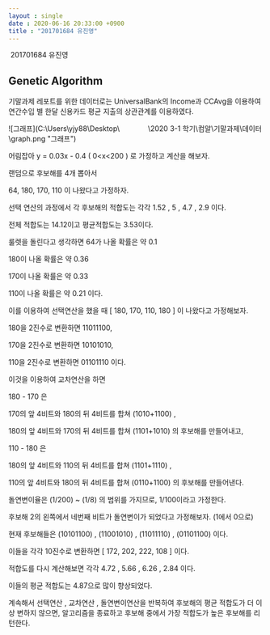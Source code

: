 ```yaml
---
layout : single
date : 2020-06-16 20:33:00 +0900
title : "201701684 유진영"
---
```


​	201701684 유진영

## Genetic Algorithm

기말과제 레포트를 위한 데이터로는 UniversalBank의 Income과 CCAvg을 이용하여 연간수입 별 한달 신용카드 평균 지출의 상관관계를 이용하였다.



![그래프](C:\Users\yjy88\Desktop\　　　　\2020 3-1 학기\컴알\기말과제\데이터\graph.png "그래프")





어림잡아 y = 0.03x - 0.4 ( 0<x<200 ) 로 가정하고 계산을 해보자.



랜덤으로 후보해를 4개 뽑아서

64, 180, 170, 110  이 나왔다고 가정하자.



선택 연산의 과정에서 각 후보해의 적합도는 각각 1.52 , 5 , 4.7 , 2.9 이다.

전체 적합도는 14.12이고 평균적합도는 3.53이다.



룰렛을 돌린다고 생각하면 64가 나올 확률은 약 0.1

180이 나올 확률은 약 0.36

170이 나올 확률은 약 0.33

110이 나올 확률은 약 0.21 이다.



이를 이용하여 선택연산을 했을 때 [ 180, 170, 110, 180 ] 이 나왔다고 가정해보자.

180을 2진수로 변환하면 11011100,

170을 2진수로 변환하면 10101010,

110을 2진수로 변환하면 01101110 이다.



이것을 이용하여 교차연산을 하면

180 - 170 은 

170의 앞 4비트와 180의 뒤 4비트를 합쳐 (1010+1100) , 

180의 앞 4비트와 170의 뒤 4비트를 합쳐 (1101+1010) 의 후보해를 만들어내고,

110 - 180 은

180의 앞 4비트와 110의 뒤 4비트를 합쳐 (1101+1110) , 

110의 앞 4비트와 180의 뒤 4비트를 합쳐 (0110+1100) 의 후보해를 만들어낸다.

 

돌연변이율은 (1/200) ~ (1/8) 의 범위를 가지므로, 1/100이라고 가정한다.

후보해 2의 왼쪽에서 네번째 비트가 돌연변이가 되었다고 가정해보자. (1에서 0으로)

현재 후보해들은 (10101100) , (11001010) , (11011110) , (01101100) 이다.

이들을 각각 10진수로 변환하면 [ 172, 202, 222, 108 ] 이다.



적합도를 다시 계산해보면 각각 4.72 , 5.66 , 6.26 , 2.84 이다. 

이들의 평균 적합도는 4.87으로 많이 향상되었다. 



계속해서 선택연산 , 교차연산 , 돌연변이연산을 반복하여 후보해의 평균 적합도가 더 이상 변하지 않으면, 알고리즘을 종료하고 후보해 중에서 가장 적합도가 높은 후보해를 리턴한다. 